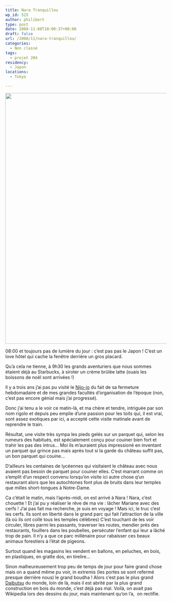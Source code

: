 ```yaml
---
title: Nara Tranquillou
wp_id: 525
author: philibert
type: post
date: 2008-11-08T10:00:37+00:00
draft: false
url: /2008/11/nara-tranquillou/
categories:
  - Non classé
tags:
  - projet 204
residency:
  - Japon
locations:
  - Tokyo

---
```

<p style="text-align: center;">
  <a href="http://img171.imageshack.us/img171/8/img0250ml2.jpg"><img class="aligncenter" src="http://img171.imageshack.us/img171/8/img0250ml2.jpg" alt="" width="587" height="783" /></a>
</p>

08:00 et toujours pas de lumière du jour : c&rsquo;est pas pas le Japon ! C&rsquo;est un love hôtel qui cache la fenêtre derrière un gros placard.

Qu&rsquo;a cela ne tienne, à 9h30 les grands aventuriers que nous sommes étaient déjà au Starbucks, à siroter un crème brûlée latte (ouais les boissons de noël sont arrivées !)

Il y a trois ans j&rsquo;ai pas pu visité le [Nijo-jo][1] du fait de sa fermeture hebdomadaire et de mes grandes facultés d&rsquo;organisation de l&rsquo;époque (non, c&rsquo;est pas encore génial mais j&rsquo;ai progressé).
  
Donc j&rsquo;ai tenu a le voir ce matin-là, et ma chère et tendre, intriguée par son nom rigolo et depuis peu emplie d&rsquo;une passion pour les toits qui, il est vrai, sont assez exotiques par ici, a accepté cette visite matinale avant de reprendre le train.

Résultat, une visite très sympa les pieds gelés sur un parquet qui, selon les rumeurs des habitués, est spécialement conçu pour couiner bien fort et trahir les pas des intrus&#8230; Moi ils m&rsquo;auraient plus impressioné en inventant un parquet qui grince pas mais après tout si la garde du château suffit pas, un bon parquet qui couine&#8230;

D&rsquo;ailleurs les centaines de lycéennes qui visitaient le château avec nous avaient pas besoin de parquet pour couiner elles. C&rsquo;est marrant comme on s&#8217;emplit d&rsquo;un respect convenu lorsqu&rsquo;on visite ici autre chose q&rsquo;un restaurant alors que les autochtones font plus de bruits dans leur temples que milles short-tongues à Notre-Dame.

Ca c&rsquo;était le matin, mais l&rsquo;après-midi, on est arrivé à Nara ! Nara, c&rsquo;est chouette ! Et j&rsquo;ai pu y réaliser le rêve de ma vie : lâcher Mariane avec des cerfs ! J&rsquo;ai pas fait ma recherche, je suis en voyage ! Mais ici, le truc c&rsquo;est les cerfs. Ils sont en liberté dans le grand parc qui fait l&rsquo;attraction de la ville (là où ils ont collé tous les temples célèbres) C&rsquo;est touchant de les voir circuler, libres parmi les passants, traverser les routes, mendier près des restaurants, fouillers dans les poubelles, persécuter l&rsquo;enfant qui leur a lâché trop de pain. Il n&rsquo;y a que ce parc millénaire pour rabaisser ces beaux animaux forestiers à l&rsquo;état de pigeons.
  
Surtout quand les magasins les vendent en ballons, en peluches, en bois, en plastiques, en gratte dos, en tirelire&#8230; 

Sinon malheureusement trop peu de temps de jour pour faire grand chose mais on a quand même pu voir, in extremis (les portes se sont refermé presque derrière nous) le grand boudha ! Alors c&rsquo;est pas le plus grand <a title="Daibutstu" href="http://fr.wikipedia.org/wiki/Daibutsu" target="_blank">Daibutsu</a> du monde, loin de là, mais il est abrité par la plus grand construction en bois du monde, c&rsquo;est déjà pas mal. Voilà, on avait pas Wikipedia lors des dessins du jour, mais maintenant qu&rsquo;on l&rsquo;a,  on rectifie.

 [1]: http:// "NIjojo"